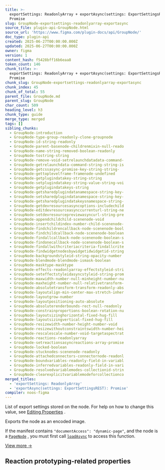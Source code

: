 ```yaml
---
title: >-
  exportSettings: ReadonlyArray + exportAsync(settings: ExportSettingsREST):
  Promise
slug: GroupNode-exportsettings-readonlyarray-exportasync
source_file: plugin-api-GroupNode.html
source_url: 'https://www.figma.com/plugin-docs/api/GroupNode/'
doc_type: plugin-api
created: 2025-06-27T00:00:00.000Z
updated: 2025-06-27T00:00:00.000Z
owner: figma
version: 1
content_hash: f5428bff16b6eaa8
token_count: 146
chunk_title: >-
  exportSettings: ReadonlyArray + exportAsync(settings: ExportSettingsREST):
  Promise
chunk_slug: GroupNode-exportsettings-readonlyarray-exportasync
chunk_index: 45
chunk_of_total: 55
parent_file: GroupNode.md
parent_slug: GroupNode
char_count: 509
heading_level: h3
chunk_type: guide
merge_type: merged
tags: []
sibling_chunks:
  - GroupNode-introduction
  - GroupNode-type-group-readonly-clone-groupnode
  - GroupNode-id-string-readonly
  - GroupNode-parent-basenode-childrenmixin-null-reado
  - GroupNode-name-string-removed-boolean-readonly
  - GroupNode-tostring-string
  - GroupNode-remove-void-setrelaunchdatadata-command-
  - GroupNode-getrelaunchdata-command-string-string-is
  - GroupNode-getcssasync-promise-key-string-string-
  - GroupNode-gettoplevelframe-framenode-undefined
  - GroupNode-getplugindatakey-string-string
  - GroupNode-setplugindatakey-string-value-string-voi
  - GroupNode-getplugindatakeys-string
  - GroupNode-getsharedplugindatanamespace-string-key-
  - GroupNode-setsharedplugindatanamespace-string-key-
  - GroupNode-getsharedplugindatakeysnamespace-string-
  - GroupNode-getdevresourcesasyncoptions-includechild
  - GroupNode-editdevresourceasynccurrenturl-string-ne
  - GroupNode-setdevresourcepreviewasyncurl-string-pre
  - GroupNode-appendchildchild-scenenode-void
  - GroupNode-insertchildindex-number-child-scenenode-
  - GroupNode-findchildrencallback-node-scenenode-bool
  - GroupNode-findchildcallback-node-scenenode-boolean
  - GroupNode-findallcallback-node-scenenode-boolean-s
  - GroupNode-findonecallback-node-scenenode-boolean-s
  - GroupNode-findallwithcriteriacriteria-findallcrite
  - GroupNode-findwidgetnodesbywidgetidwidgetid-string
  - GroupNode-backgroundstyleid-string-opacity-number
  - GroupNode-blendmode-blendmode-ismask-boolean
  - GroupNode-masktype-masktype
  - GroupNode-effects-readonlyarray-effectstyleid-stri
  - GroupNode-seteffectstyleidasyncstyleid-string-prom
  - GroupNode-maxwidth-number-null-minheight-number-nu
  - GroupNode-maxheight-number-null-relativetransform-
  - GroupNode-absolutetransform-transform-readonly-abs
  - GroupNode-layoutalign-min-center-max-stretch-inher
  - GroupNode-layoutgrow-number
  - GroupNode-layoutpositioning-auto-absolute
  - GroupNode-absoluterenderbounds-rect-null-readonly
  - GroupNode-constrainproportions-boolean-rotation-nu
  - GroupNode-layoutsizinghorizontal-fixed-hug-fill
  - GroupNode-layoutsizingvertical-fixed-hug-fill
  - GroupNode-resizewidth-number-height-number-void
  - GroupNode-resizewithoutconstraintswidth-number-hei
  - GroupNode-rescalescale-number-void-targetaspectrat
  - GroupNode-reactions-readonlyarray
  - GroupNode-setreactionsasyncreactions-array-promise
  - GroupNode-locked-boolean
  - GroupNode-stucknodes-scenenode-readonly
  - GroupNode-attachedconnectors-connectornode-readonl
  - GroupNode-boundvariables-readonly-field-in-variabl
  - GroupNode-inferredvariables-readonly-field-in-vari
  - GroupNode-resolvedvariablemodes-collectionid-strin
  - GroupNode-clearexplicitvariablemodeforcollectionco
merged_titles:
  - 'exportSettings: ReadonlyArray'
  - 'exportAsync(settings: ExportSettingsREST): Promise'
compiler: noos-figma
---
```


List of export settings stored on the node. For help on how to change this value, see [Editing Properties](/plugin-docs/editing-properties/)
.

Exports the node as an encoded image.

If the manifest contains `"documentAccess": "dynamic-page"`, and the node is a [`PageNode`](/plugin-docs/api/PageNode/)
, you must first call [`loadAsync`](/plugin-docs/api/PageNode/#loadasync)
 to access this function.

[View more →](/plugin-docs/api/properties/nodes-exportasync/)

## Reaction prototyping-related properties
